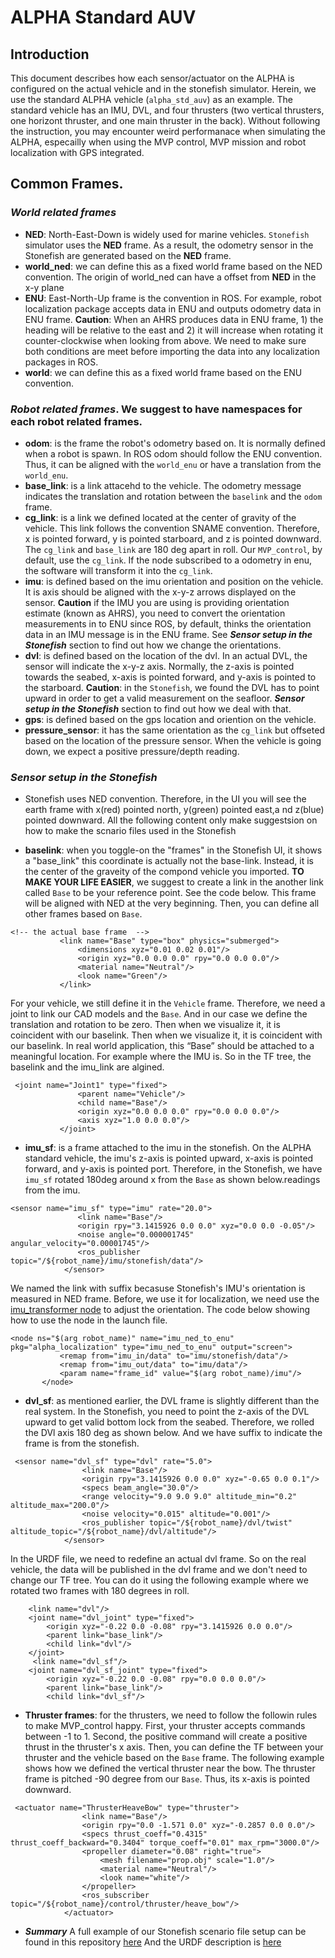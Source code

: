 # ALPHA Standard AUV

## Introduction
This document describes how each sensor/actuator on the ALPHA is configured on the actual vehicle and in the stonefish simulator. Herein, we use the standard ALPHA vehicle (`alpha_std_auv`) as an example. The standard vehicle has an IMU, DVL, and four thrusters (two vertical thrusters, one horizont thruster, and one main thruster in the back).
Without following the instruction, you may encounter weird performanace when simulating the ALPHA, especailly when using the MVP control, MVP mission and robot localization with GPS integrated.


## Common Frames.
### ***World related frames***
- **NED**: North-East-Down is widely used for marine vehicles. `Stonefish` simulator uses the **NED** frame. As a result, the odometry sensor in the Stonefish are generated based on the **NED** frame. 
- **world_ned**: we can define this as a fixed world frame based on the NED convention. The origin of world_ned can have a offset from **NED** in the x-y plane
- **ENU**: East-North-Up frame is the convention in ROS. For example, robot localization package accepts data in ENU and outputs odometry data in ENU frame. **Caution**: When an AHRS produces data in ENU frame, 1) the heading will be relative to the east and 2) it will increase when rotating it counter-clockwise when looking from above. We need to make sure both conditions are meet before importing the data into any localization packages in ROS.
- **world**: we can define this as a fixed world frame based on the ENU convention.

### ***Robot related frames***. We suggest to have namespaces for each robot related frames.
- **odom**: is the frame the robot's odometry based on. It is normally defined when a robot is spawn. In ROS odom should follow the ENU convention. Thus, it can be aligned with the `world_enu` or have a translation from the `world_enu`.
- **base_link**: is a link attacehd to the vehicle. The odometry message indicates the translation and rotation between the `baselink` and the `odom` frame.
-  **cg_link**: is a link we defined located at the center of gravity of the vehicle. This link follows the convention SNAME convention. Therefore, x is pointed forward, y is pointed starboard, and z is pointed downward. The `cg_link` and `base_link` are 180 deg apart in roll. Our `MVP_control`, by default, use the `cg_link`. If the node subscribed to a odometry in enu, the software will transform it into the `cg_link`.
- **imu**: is defined based on the imu orientation and position on the vehicle. It is axis should be aligned with the x-y-z arrows displayed on the sensor. **Caution** if the IMU you are using is providing orientation estimate (known as AHRS), you need to convert the orientation measurements in to ENU since ROS, by default, thinks the orientation data in an IMU message is in the ENU frame. See ***Sensor setup in the Stonefish*** section to find out how we change the orientations.
- **dvl**: is defined based on the location of the dvl. In an actual DVL, the sensor will indicate the x-y-z axis. Normally, the z-axis is pointed towards the seabed, x-axis is pointed forward, and y-axis is pointed to the starboard. **Caution**: in the `Stonefish`, we found the DVL has to point upward in order to get a valid measurement on the seafloor. ***Sensor setup in the Stonefish*** section to find out how we deal with that. 
- **gps**: is defined based on the gps location and oriention on the vehicle. 
- **pressure_sensor**: it has the same orientation as the `cg_link` but offseted based on the location of the pressure sensor. When the vehicle is going down, we expect a positive pressure/depth reading.

### ***Sensor setup in the Stonefish*** ###
- Stonefish uses NED convention. Therefore, in the UI you will see the earth frame with x(red) pointed north, y(green) pointed east,a nd z(blue) pointed downward. All the following content only make suggestsion on how to make the scnario files used in the Stonefish

- **baselink**: when you  toggle-on the "frames" in the Stonefish UI, it shows a "base_link" this coordinate is actually not the base-link. Instead, it is the center of the graveity of the compond vehicle you imported. **TO MAKE YOUR LIFE EASIER**, we suggest to create a link in the another link called `Base` to be your reference point. See the code below. This frame will be aligned with NED at the very beginning. Then, you can define all other frames based on `Base`.

```
<!-- the actual base frame  -->
           <link name="Base" type="box" physics="submerged">
               <dimensions xyz="0.01 0.02 0.01"/>
               <origin xyz="0.0 0.0 0.0" rpy="0.0 0.0 0.0"/>
               <material name="Neutral"/>
               <look name="Green"/>
           </link>
```
For your vehicle, we still define it in the `Vehicle` frame. Therefore, we need a joint to link our CAD models and the `Base`. And in our case we define the translation and rotation to be zero. Then when we visualize it, it is coincident with our baselink. Then when we visualize it, it is coincident with our baselink. In real world application, this “Base” should be attached to a meaningful location. For example where the IMU is. So in the TF tree, the baselink and the imu_link are algined.

```
 <joint name="Joint1" type="fixed">
               <parent name="Vehicle"/>
               <child name="Base"/>
               <origin xyz="0.0 0.0 0.0" rpy="0.0 0.0 0.0"/>
               <axis xyz="1.0 0.0 0.0"/>
           </joint>
```

- **imu_sf**: is a frame attached to the imu in the stonefish. On the ALPHA standard vehicle, the imu's z-axis is pointed upward, x-axis is pointed forward, and y-axis is pointed port. Therefore, in the Stonefish, we have `imu_sf` rotated 180deg around x from the `Base` as shown below.readings from the imu.
```
<sensor name="imu_sf" type="imu" rate="20.0">
               <link name="Base"/>
               <origin rpy="3.1415926 0.0 0.0" xyz="0.0 0.0 -0.05"/>
               <noise angle="0.000001745" angular_velocity="0.00001745"/>
               <ros_publisher topic="/${robot_name}/imu/stonefish/data"/>
            </sensor>
```

 We named the link with suffix becasuse Stonefish's IMU's orientation is measured in NED frame. Before, we use it for localization, we need use the [imu_transformer node](https://github.com/uri-ocean-robotics/alpha_core/blob/noetic-devel/alpha_localization/src/imu_ned_enu.cpp) to adjust the orientation. The code below showing how to use the node in the launch file.
 ```
 <node ns="$(arg robot_name)" name="imu_ned_to_enu" pkg="alpha_localization" type="imu_ned_to_enu" output="screen">
            <remap from="imu_in/data" to="imu/stonefish/data"/>
            <remap from="imu_out/data" to="imu/data"/>
            <param name="frame_id" value="$(arg robot_name)/imu"/>
        </node>
 ```
- **dvl_sf**: as mentioned earlier, the DVL frame is slightly different than the real system. In the Stonefish, you need to point the z-axis of the DVL upward to get valid bottom lock from the seabed. Therefore, we rolled the DVl axis 180 deg as shown below. And we have suffix to indicate the frame is from the stonefish.
```
 <sensor name="dvl_sf" type="dvl" rate="5.0">
                <link name="Base"/>
                <origin rpy="3.1415926 0.0 0.0" xyz="-0.65 0.0 0.1"/>
                <specs beam_angle="30.0"/>
                <range velocity="9.0 9.0 9.0" altitude_min="0.2" altitude_max="200.0"/>
                <noise velocity="0.015" altitude="0.001"/>
                <ros_publisher topic="/${robot_name}/dvl/twist" altitude_topic="/${robot_name}/dvl/altitude"/>
            </sensor>
```
In the URDF file, we need to redefine an actual dvl frame. So on the real vehicle, the data will be published in the dvl frame and we don't need to change our TF tree. You can do it using the following example where we rotated two frames with 180 degrees in roll.
```
    <link name="dvl"/>
    <joint name="dvl_joint" type="fixed">
        <origin xyz="-0.22 0.0 -0.08" rpy="3.1415926 0.0 0.0"/>
        <parent link="base_link"/>
        <child link="dvl"/>
    </joint>
     <link name="dvl_sf"/>
    <joint name="dvl_sf_joint" type="fixed">
        <origin xyz="-0.22 0.0 -0.08" rpy="0.0 0.0 0.0"/>
        <parent link="base_link"/>
        <child link="dvl_sf"/>
```

- **Thruster frames**: for the thrusters, we need to follow the followin rules to make MVP_control happy. First, your thruster accepts commands between -1 to 1. Second, the positive command will create a positive thrust in the thruster's x axis. Then, you can define the TF between your thruster and the vehicle based on the `Base` frame. The following example shows how we defined the vertical thruster near the bow. The thruster frame is pitched -90 degree from our `Base`. Thus, its x-axis is pointed downward.
```
 <actuator name="ThrusterHeaveBow" type="thruster">
                <link name="Base"/>
                <origin rpy="0.0 -1.571 0.0" xyz="-0.2857 0.0 0.0"/>
                <specs thrust_coeff="0.4315" thrust_coeff_backward="0.3404" torque_coeff="0.01" max_rpm="3000.0"/>
                <propeller diameter="0.08" right="true">
                    <mesh filename="prop.obj" scale="1.0"/>
                    <material name="Neutral"/>
                    <look name="white"/>
                </propeller>
                <ros_subscriber topic="/${robot_name}/control/thruster/heave_bow"/>
            </actuator>
```

- ***Summary***
A full example of our Stonefish scenario file setup can be found in this repository [here](https://github.com/GSO-soslab/alpha_std_auv/blob/noetic-devel/alpha_std_stonefish/description/alpha_std.scn.xacro)
And the URDF description is [here](https://github.com/GSO-soslab/alpha_std_auv/blob/noetic-devel/alpha_std_description/urdf/base.urdf.xacro)
